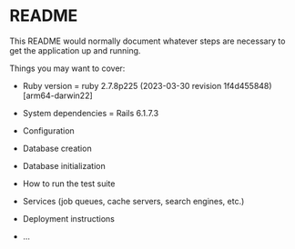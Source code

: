 # README

This README would normally document whatever steps are necessary to get the
application up and running.

Things you may want to cover:

* Ruby version = ruby 2.7.8p225 (2023-03-30 revision 1f4d455848) [arm64-darwin22]

* System dependencies = Rails 6.1.7.3

* Configuration

* Database creation

* Database initialization

* How to run the test suite

* Services (job queues, cache servers, search engines, etc.)

* Deployment instructions

* ...

